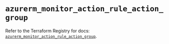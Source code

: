 # `azurerm_monitor_action_rule_action_group`

Refer to the Terraform Registry for docs: [`azurerm_monitor_action_rule_action_group`](https://registry.terraform.io/providers/hashicorp/azurerm/3.106.1/docs/resources/monitor_action_rule_action_group).
